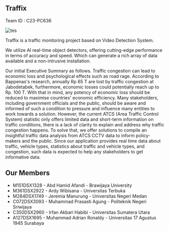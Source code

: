 ## Traffix

Team ID : C23-PC636

![tes](https://i.ibb.co/pw3TgX1/Cuplikan-layar-2023-05-19-103914.png)


Traffix is a traffic monitoring project based on Video Detection System. 

We utilize AI real-time object detectors, offering cutting-edge performance in terms of accuracy and speed. Which can generate a rich array of data available and a non-intrusive installation.

Our initial Executive Summary as follows. Traffic congestion can lead to economic loss and psychological effects such as road rage. According to Bappenas's research, annually Rp 65 T are lost by traffic congestion at Jabodetabek,  furthermore, economic losses could potentially reach up to Rp. 100 T. With that in mind, any potency of economic loss should be reduced to maximise countries' economic efficiency. Many stakeholders, including government officials and the public, should be aware and informed of such a condition to pressure and influence many entities to work towards a solution. However, the current ATCS (Area Traffic Control System) statistic only offers limited data and short-term information on traffic conditions, there is a lack of clarity to explain and address why traffic congestion happens. To solve that, we offer solutions to compile an insightful traffic data analysis from ATCS CCTV data to inform policy-makers and the public. Since our application provides real time data about traffic, vehicle types, statistics about traffic and vehicle types, and congestion, such data is expected to help any stakeholders to get informative data.

## Our Members
- M151DSX1328 - Abd Hamid Afandi - Brawijaya University
- M361DSX2922 - Ardy Wibisana - Universitas Terbuka
- M284DSX1749 - Jeremia Manurung - Universitas Negeri Medan
- C072DSX3093  - Muhammad Prasasti Agung - Politeknik Negeri Sriwijaya
- C350DSX2960 - Irfan Akbari Habibi - Universitas Sumatera Utara
- A127DSX1695 - Muhammad Adrian Ronaldy - Universitas 17 Agustus 1945 Surabaya


